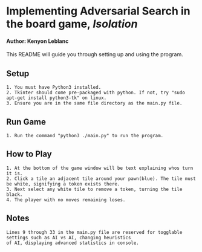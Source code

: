 # Implementing Adversarial Search in the board game, *Isolation*
#### Author: Kenyon Leblanc
This README will guide you through setting up and using the program.

## Setup

    1. You must have Python3 installed.
    2. Tkinter should come pre-packaged with python. If not, try "sudo apt-get install python3-tk" on linux.
    3. Ensure you are in the same file directory as the main.py file.

## Run Game

    1. Run the command "python3 ./main.py" to run the program.

## How to Play
    
    1. At the bottom of the game window will be text explaining whos turn it is.
    2. Click a tile an adjacent tile around your pawn(blue). The tile must be white, signifying a token exists there.
    3. Next select any white tile to remove a token, turning the tile black.
    4. The player with no moves remaining loses.

## Notes

    Lines 9 through 33 in the main.py file are reserved for togglable settings such as AI vs AI, changing heuristics 
    of AI, displaying advanced statistics in console.
